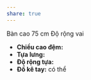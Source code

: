 ```yaml
---
share: true
---
```

Bàn cao 75 cm
Độ rộng vai 

- **Chiều cao đệm:** 
- **Tựa lưng:**
- **Độ rộng tựa:** 
- **Đồ kê tay:** có thể
